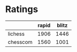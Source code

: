 # Ratings

|          | rapid | blitz |
|----------|-------|-------|
| lichess  | 1906 | 1446 |
| chesscom | 1560 | 1001 |
